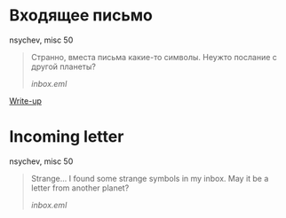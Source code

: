 # Входящее письмо

nsychev, misc 50

> Странно, вместа письма какие-то символы. Неужто послание с другой планеты?
>
> *inbox.eml*

[Write-up](WRITEUP.md)

# Incoming letter

nsychev, misc 50

> Strange... I found some strange symbols in my inbox. May it be a letter from another planet?
>
> *inbox.eml*
